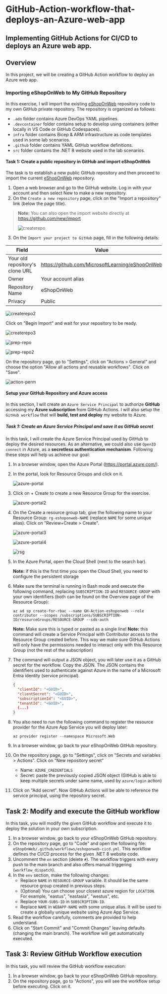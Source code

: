 # GitHub-Action-workflow-that-deploys-an-Azure-web-app
## Implementing GitHub Actions for CI/CD to deploys an Azure web app.
## Overview
In this project, we will be creating a GitHub Action workflow to deploy an Azure web app.

### Importing eShopOnWeb to My GitHub Repository

In this exercise, I will import the existing [eShopOnWeb](https://github.com/MicrosoftLearning/eShopOnWeb) repository code to my own GitHub private repository. The repository is organized as follows:

- `.ado` folder contains Azure DevOps YAML pipelines.
- `.devcontainer` folder contains setup to develop using containers (either locally in VS Code or GitHub Codespaces).
- `infra` folder contains Bicep & ARM infrastructure as code templates used in some lab scenarios.
- `.github` folder contains YAML GitHub workflow definitions.
- `src` folder contains the .NET 8 website used in the lab scenarios.

#### Task 1: Create a public repository in GitHub and import eShopOnWeb
The task is to establish a new public GitHub repository and then proceed to import the current [eShopOnWeb](https://github.com/MicrosoftLearning/eShopOnWeb) repository.
1. Open a web browser and go to the GitHub website. Log in with your account and then select New to make a new repository.
2. On the `Create a new repository` page, click on the "Import a repository" link (below the page title).

>**Note:** You can also open the import website directly at https://github.com/new/import <p>
![createrepo](https://github.com/JonesKwameOsei/GitHub-Action-workflow-that-deploys-an-Azure-web-app/assets/81886509/935a85b6-7cae-4db8-ab7b-fccc55ac94a2)<p>

3. On the `Import your project to GitHub` page, fill in the following details:

| Field | Value |
| --- | --- |
| Your old repository's clone URL | https://github.com/MicrosoftLearning/eShopOnWeb |
| Owner | Your account alias |
| Repository Name | eShopOnWeb |
| Privacy | Public | <p>

![createrepo2](https://github.com/JonesKwameOsei/GitHub-Action-workflow-that-deploys-an-Azure-web-app/assets/81886509/c5262c24-9533-4e68-90aa-c8681ac7cf10)<p>

Click on "Begin Import" and wait for your repository to be ready.<p>
![createrepo3](https://github.com/JonesKwameOsei/GitHub-Action-workflow-that-deploys-an-Azure-web-app/assets/81886509/87b11713-cfe9-41de-babd-5e3301471317)<p>
![prep-repo](https://github.com/JonesKwameOsei/GitHub-Action-workflow-that-deploys-an-Azure-web-app/assets/81886509/b280dfc4-fa40-4915-99d7-3743e94f090f)<p>
![prep-repo2](https://github.com/JonesKwameOsei/GitHub-Action-workflow-that-deploys-an-Azure-web-app/assets/81886509/73ce339b-19d7-45fc-8dbd-3ba7215cc10d)<p>

On the repository page, go to "Settings", click on "Actions > General" and choose the option "Allow all actions and reusable workflows". Click on "Save".<p>
![action-perm](https://github.com/JonesKwameOsei/GitHub-Action-workflow-that-deploys-an-Azure-web-app/assets/81886509/a36b8c0c-4433-4321-8f75-5755482d7f16)<p>

#### Setup your GitHub Repository and Azure access

In this section, I will create an `Azure Service Principal` to authorize **GitHub** accessing my **Azure subscription** from GitHub Actions. I will also setup the `GitHub workflow` that will **build, test and deploy** my website to Azure.

##### Task 1: Create an Azure Service Principal and save it as GitHub secret

In this task, I will create the Azure Service Principal used by GitHub to deploy the desired resources. As an alternative, we could also use `OpenID connect` in Azure, as a **secretless authentication mechanism**. Following these steps will help us achieve our goal:<p>

1. In a browser window, open the Azure Portal (https://portal.azure.com/).
2. In the portal, look for Resource Groups and click on it.<p>
![azure-portal](https://github.com/JonesKwameOsei/GitHub-Action-workflow-that-deploys-an-Azure-web-app/assets/81886509/d76f1a9e-1403-4859-8760-63cc0994f535)<p>

3. Click on + Create to create a new Resource Group for the exercise.<p>
![azure-portal2](https://github.com/JonesKwameOsei/GitHub-Action-workflow-that-deploys-an-Azure-web-app/assets/81886509/e8950e09-9f79-416d-a057-665bec718632)<p>

4. On the Create a resource group tab, give the following name to your Resource Group: `rg-eshoponweb-NAME` (replace `NAME` for some unique alias). Click on "Review+Create > Create".<p>
![azure-portal3](https://github.com/JonesKwameOsei/GitHub-Action-workflow-that-deploys-an-Azure-web-app/assets/81886509/74db9689-5d72-4aeb-bc26-fd9f1bc2002a)<p>
![azure-portal4](https://github.com/JonesKwameOsei/GitHub-Action-workflow-that-deploys-an-Azure-web-app/assets/81886509/d777004d-88a9-4736-ab8e-3527377c4ea2)<p>
![rsg](https://github.com/JonesKwameOsei/GitHub-Action-workflow-that-deploys-an-Azure-web-app/assets/81886509/234ed316-e0d9-477f-af60-33ffe13ce24e)<p>

5. In the Azure Portal, open the Cloud Shell (next to the search bar).<p>

   **Note:** if this is the first time you open the Cloud Shell, you need to configure the persistent storage

6. Make sure the terminal is running in Bash mode and execute the following command, replacing `SUBSCRIPTION-ID` and `RESOURCE-GROUP` with your own identifiers (both can be found on the Overview page of the Resource Group):

   ```
   az ad sp create-for-rbac --name GH-Action-eshoponweb --role contributor --scopes /subscriptions/SUBSCRIPTION-ID/resourceGroups/RESOURCE-GROUP --sdk-auth
   ```

   **Note:** Make sure this is typed or pasted as a single line! **Note:** this command will create a Service Principal with Contributor access to the Resource Group created before. This way we make sure GitHub Actions will only have the permissions needed to interact only with this Resource Group (not the rest of the subscription)

7. The command will output a JSON object, you will later use it as a GitHub secret for the workflow. Copy the JSON. The JSON contains the identifiers used to authenticate against Azure in the name of a Microsoft Entra identity (service principal).

   ```json
   {
     "clientId": "<GUID>",
     "clientSecret": "<GUID>",
     "subscriptionId": "<GUID>",
     "tenantId": "<GUID>",
     (...)
   }
   ```

8. You also need to run the following command to register the resource provider for the Azure App Service you will deploy later:

   ```
   az provider register --namespace Microsoft.Web
   ```

9. In a browser window, go back to your eShopOnWeb GitHub repository.
10. On the repository page, go to "Settings", click on "Secrets and variables > Actions". Click on "New repository secret"
    - Name: `AZURE_CREDENTIALS`
    - Secret: paste the previously copied JSON object (GitHub is able to keep multiple secrets under same name, used by `azure/login` action)
11. Click on "Add secret". Now GitHub Actions will be able to reference the service principal, using the repository secret.

## Task 2: Modify and execute the GitHub workflow

In this task, you will modify the given GitHub workflow and execute it to deploy the solution in your own subscription.

1. In a browser window, go back to your eShopOnWeb GitHub repository.
2. On the repository page, go to "Code" and open the following file: `eShopOnWeb/.github/workflows/eshoponweb-cicd.yml`. This workflow defines the CI/CD process for the given .NET 8 website code.
3. Uncomment the `on` section (delete `#`). The workflow triggers with every push to the main branch and also offers manual triggering (`workflow_dispatch`).
4. In the `env` section, make the following changes:
   - Replace `NAME` in `RESOURCE-GROUP` variable. It should be the same resource group created in previous steps.
   - (Optional) You can choose your closest azure region for `LOCATION`. For example, "eastus", "eastasia", "westus", etc.
   - Replace `YOUR-SUBS-ID` in `SUBSCRIPTION-ID`.
   - Replace `NAME` in `WEBAPP-NAME` with some unique alias. It will be used to create a globally unique website using Azure App Service.
5. Read the workflow carefully, comments are provided to help understand.
6. Click on "Start Commit" and "Commit Changes" leaving defaults (changing the main branch). The workflow will get automatically executed.

## Task 3: Review GitHub Workflow execution

In this task, you will review the GitHub workflow execution:

1. In a browser window, go back to your eShopOnWeb GitHub repository.
2. On the repository page, go to "Actions", you will see the workflow setup before executing. Click on it.
















